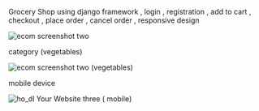 Grocery Shop using django framework , login , registration , add to cart , checkout , place order , cancel order , responsive design

![ecom screenshot two](https://github.com/ho-dl/Grocery-Shop-Django-ecommerce-2024--ho-dl-/assets/120004159/395c6f5d-b2bb-4dd1-b773-463f46bd726e)



category (vegetables)

![ecom screenshot two (vegetables)](https://github.com/ho-dl/Grocery-Shop-Django-ecommerce-2024--ho-dl-/assets/120004159/65420e7c-e296-4c87-9374-f92dee2ecbe0)


mobile device

![_ho_dl_ Your Website three ( mobile)](https://github.com/ho-dl/Grocery-Shop-Django-ecommerce-2024--ho-dl-/assets/120004159/25a5b8fe-009c-4c6a-8b93-6d745b1d7f21)

